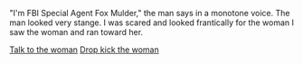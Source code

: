"I'm FBI Special Agent Fox Mulder," the man says in a monotone voice.
The man looked very stange. I was scared and looked frantically for the woman
I saw the woman and ran toward her.

[Talk to the woman](../woman/scully.md)
[Drop kick the woman](../woman/attack.md)

